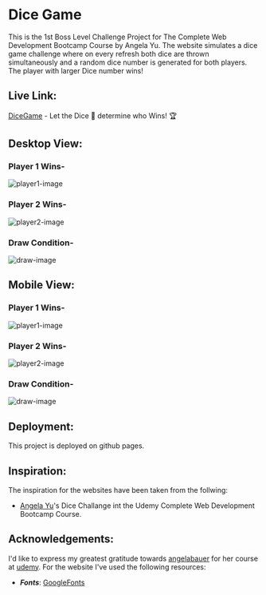 # Dice Game
This is the 1st Boss Level Challenge Project for The Complete Web Development Bootcamp Course by Angela Yu.
The website simulates a dice game challenge where on every refresh both dice are thrown simultaneously and a random dice number is generated for both players. The player with larger Dice number wins!


## Live Link:
[DiceGame](https://pankaj-mehta.github.io/DiceGame/) - Let the Dice 🎲 determine who Wins! 🏆


## Desktop View:
### Player 1 Wins-
<img alt="player1-image" src="https://github.com/pankaj-mehta/DiceGame/blob/master/live%20website%20screenshots/player%201%20wins.png">

### Player 2 Wins-
<img alt="player2-image" src="https://github.com/pankaj-mehta/DiceGame/blob/master/live%20website%20screenshots/player%202%20wins.png">

### Draw Condition-
<img alt="draw-image" src="https://github.com/pankaj-mehta/DiceGame/blob/master/live%20website%20screenshots/Its%20a%20draw%20.png">

## Mobile View:
### Player 1 Wins-
<img alt="player1-image" src="https://github.com/pankaj-mehta/DiceGame/blob/master/live%20website%20screenshots/mobile%20player%201%20wins.jpeg">

### Player 2 Wins-
<img alt="player2-image" src="https://github.com/pankaj-mehta/DiceGame/blob/master/live%20website%20screenshots/mobile%20player%202%20wins.jpeg">

### Draw Condition-
<img alt="draw-image" src="https://github.com/pankaj-mehta/DiceGame/blob/master/live%20website%20screenshots/mobile%20its%20a%20draw.jpeg">


## Deployment:
This project is deployed on github pages.


## Inspiration:
The inspiration for the websites have been taken from the follwing:
* [Angela Yu](https://github.com/angelabauer)'s Dice Challange int the Udemy Complete Web Development Bootcamp Course.


## Acknowledgements:
I'd like to express my greatest gratitude towards [angelabauer](https://github.com/angelabauer) for her course at [udemy](https://www.udemy.com/course/the-complete-web-development-bootcamp/).
For the website I've used the following resources:
* ***Fonts***: [GoogleFonts](https://fonts.google.com/)
